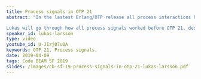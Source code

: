 ```yaml
---
title: Process signals in OTP 21
abstract: "In the lastest Erlang/OTP release all process interactions has been rebuilt from the bottom. This talk will describe the changes made, the performance tradeoffs and important semantics of Erlang's message passing.

Lukas will go through how all process signals worked before OTP 21, describe their shortcomings and present how it is implemented in OTP 21 to deal with the inherent scalability problems of the old solution."
speaker_id: lukas-larsson
type: video
youtube_id: U-JIzj07uQA
keywords: OTP 21, Process signals,
date: 2019-04-09
tags: Code BEAM SF 2019
slides: /images/cb-sf-19-process-signals-in-otp-21-lukas-larsson.pdf
---
```


